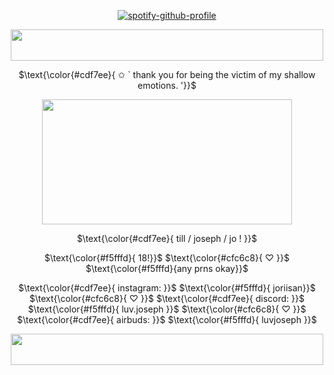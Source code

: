 <p align="center" width="100%"
  
[![spotify-github-profile](https://spotify-github-profile.kittinanx.com/api/view?uid=31wabxkllltqinmwe4icoek2bdem&cover_image=true&theme=novatorem&show_offline=true&background_color=121212&interchange=false&bar_color=c3f4ea&bar_color_cover=false)](https://spotify-github-profile.kittinanx.com/api/view?uid=31wabxkllltqinmwe4icoek2bdem&redirect=true)

</p>

<div align="center">

  <img src="https://i.postimg.cc/qBDLKDhX/border.png" width="500" height="50">  

  $\text{\color{#cdf7ee}{ ✩ ` thank you for being the victim of my shallow emotions. '}}$
  
  <img src="https://i.postimg.cc/SNcr4Qym/ivantill1.png" width="400" height="200">  

 
 $\text{\color{#cdf7ee}{  till / joseph / jo !   }}$

 $\text{\color{#f5fffd}{ 18!}}$ $\text{\color{#cfc6c8}{ ♡ }}$  $\text{\color{#f5fffd}{any prns okay}}$

$\text{\color{#cdf7ee}{ instagram: }}$ $\text{\color{#f5fffd}{ joriisan}}$ $\text{\color{#cfc6c8}{ ♡ }}$ $\text{\color{#cdf7ee}{ discord: }}$ $\text{\color{#f5fffd}{ luv.joseph }}$ $\text{\color{#cfc6c8}{ ♡ }}$ $\text{\color{#cdf7ee}{ airbuds: }}$ $\text{\color{#f5fffd}{ luvjoseph }}$

  <img src="https://i.postimg.cc/qBDLKDhX/border.png" width="500" height="50">  
</div>


